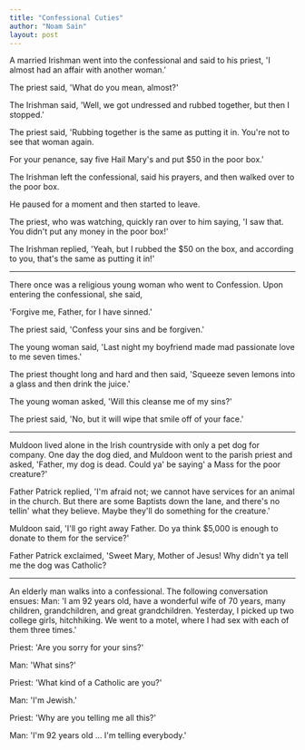 ```yaml
---
title: "Confessional Cuties"
author: "Noam Sain"
layout: post
---
```


A married Irishman went into the confessional and said to his priest, 'I almost had an affair with another woman.'

The priest said, 'What do you mean, almost?'

The Irishman said, 'Well, we got undressed and rubbed together, but then I stopped.'

The priest said, 'Rubbing together is the same as putting it in. You're not to see that woman again.

For your penance, say five Hail Mary's and put $50 in the poor box.'

The Irishman left the confessional, said his prayers, and then walked over to the poor box.

He paused for a moment and then started to leave.

The priest, who was watching, quickly ran over to him saying, 'I saw that. You didn't put any money in the poor box!'

The Irishman replied, 'Yeah, but I rubbed the $50 on the box, and according to you, that's the same as putting it in!'

---

There once was a religious young woman who went to Confession. Upon entering the confessional, she said,

'Forgive me, Father, for I have sinned.'

The priest said, 'Confess your sins and be forgiven.'

The young woman said, 'Last night my boyfriend made mad passionate love to me seven times.'

The priest thought long and hard and then said, 'Squeeze seven lemons into a glass and then drink the juice.'

The young woman asked, 'Will this cleanse me of my sins?'

The priest said, 'No, but it will wipe that smile off of your face.'

---

Muldoon lived alone in the Irish countryside with only a pet dog for company. One day the dog died, and Muldoon went to the parish priest and asked, 'Father, my dog is dead. Could ya' be saying' a Mass for the poor creature?'

Father Patrick replied, 'I'm afraid not; we cannot have services for an animal in the church. But there are some Baptists down the lane, and there's no tellin' what they believe. Maybe they'll do something for the creature.'

Muldoon said, 'I'll go right away Father. Do ya think $5,000 is enough to donate to them for the service?'

Father Patrick exclaimed, 'Sweet Mary, Mother of Jesus! Why didn't ya tell me the dog was Catholic?

---

An elderly man walks into a confessional. The following conversation ensues: Man: 'I am 92 years old, have a wonderful wife of 70 years, many children, grandchildren, and great grandchildren. Yesterday, I picked up two college girls, hitchhiking. We went to a motel, where I had sex with each of them three times.'

Priest: 'Are you sorry for your sins?'

Man: 'What sins?'

Priest: 'What kind of a Catholic are you?'

Man: 'I'm Jewish.'

Priest: 'Why are you telling me all this?'

Man: 'I'm 92 years old … I'm telling everybody.'
